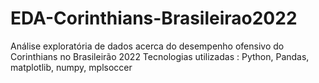 # EDA-Corinthians-Brasileirao2022
Análise exploratória de dados acerca do desempenho ofensivo do Corinthians no Brasileirão 2022
Tecnologias utilizadas : Python, Pandas, matplotlib, numpy, mplsoccer
